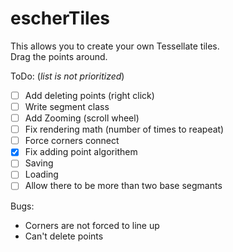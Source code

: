 escherTiles
===========

This allows you to create your own Tessellate tiles.  
Drag the points around.  
  
ToDo: (*list is not prioritized*)
- [ ] Add deleting points (right click)  
- [ ] Write segment class  
- [ ] Add Zooming (scroll wheel)  
- [ ] Fix rendering math (number of times to reapeat)  
- [ ] Force corners connect  
- [X] Fix adding point algorithem  
- [ ] Saving  
- [ ] Loading  
- [ ] Allow there to be more than two base segmants  

Bugs:
* Corners are not forced to line up  
* Can't delete points

